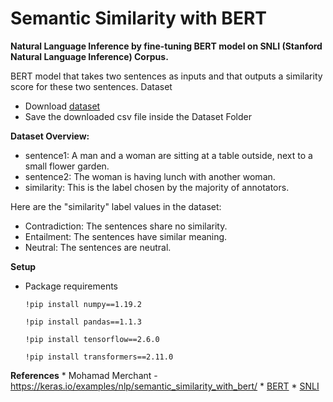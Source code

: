 # Semantic Similarity with BERT

**Natural Language Inference by fine-tuning BERT model on SNLI (Stanford Natural Language Inference) Corpus.**


BERT model that takes two sentences as inputs and that outputs a similarity score for these two sentences.
Dataset

- Download [dataset](https://www.kaggle.com/stanfordu/stanford-natural-language-inference-corpus)
- Save the downloaded csv file inside the Dataset Folder

**Dataset Overview:**
- sentence1: A man and a woman are sitting at a table outside, next to a small flower garden.
- sentence2: The woman is having lunch with another woman.
- similarity: This is the label chosen by the majority of annotators. 
  
Here are the "similarity" label values in the dataset:
- Contradiction: The sentences share no similarity.
- Entailment: The sentences have similar meaning.
- Neutral: The sentences are neutral. 
  
**Setup**
* Package requirements

    ```!pip install numpy==1.19.2```

    ```!pip install pandas==1.1.3```

    ```!pip install tensorflow==2.6.0```

    ```!pip install transformers==2.11.0```
  
**References**
    * Mohamad Merchant - https://keras.io/examples/nlp/semantic_similarity_with_bert/
    * [BERT](https://arxiv.org/pdf/1810.04805.pdf)
    * [SNLI](https://nlp.stanford.edu/projects/snli/)
